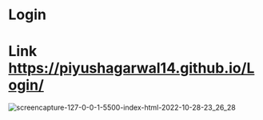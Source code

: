 # Login

# Link https://piyushagarwal14.github.io/Login/
![screencapture-127-0-0-1-5500-index-html-2022-10-28-23_26_28](https://user-images.githubusercontent.com/87847452/198701642-4c72762b-a294-46b1-850d-62c17dc421e9.png)
